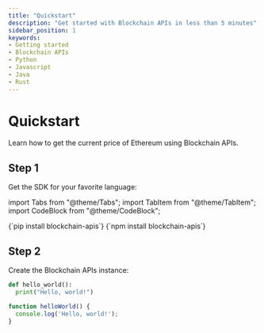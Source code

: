 ```yaml
---
title: "Quickstart"
description: "Get started with Blockchain APIs in less than 5 minutes"
sidebar_position: 1
keywords:
- Getting started
- Blockchain APIs
- Python
- Javascript
- Java
- Rust
---
```


# Quickstart

Learn how to get the current price of Ethereum using Blockchain APIs.

## Step 1

Get the SDK for your favorite language:

import Tabs from "@theme/Tabs";
import TabItem from "@theme/TabItem";
import CodeBlock from "@theme/CodeBlock";

<Tabs groupId="programming-language" queryString>
    <TabItem value="python" label="Python" default>
        <CodeBlock language="shell">
            {`pip install blockchain-apis`}
        </CodeBlock>
    </TabItem>
    <TabItem value="javascript" label="JavaScript">
        <CodeBlock language="shell">
            {`npm install blockchain-apis`}
        </CodeBlock>
    </TabItem>
</Tabs>

## Step 2

Create the Blockchain APIs instance:

<Tabs groupId="programming-language" queryString>
<TabItem value="python" label="Python">

```py
def hello_world():
  print("Hello, world!")
```

</TabItem>
<TabItem value="javascript" label="JavaScript">

```js
function helloWorld() {
  console.log('Hello, world!');
}
```

</TabItem>
</Tabs>